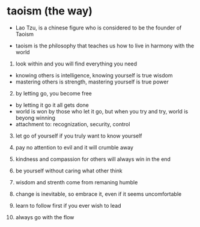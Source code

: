 # taoism (the way)

- Lao Tzu, is a chinese figure who is considered to be the founder of Taoism

- taoism is the philosophy that teaches us how to live in harmony with the world


1. look within and you will find everything you need
  - knowing others is intelligence, knowing yourself is true wisdom
  - mastering others is strength, mastering yourself is true power

2. by letting go, you become free
  - by letting it go it all gets done
  - world is won by those who let it go, but when you try and try, world is beyong winning
  - attachment to: recognization, security, control

3. let go of yourself if you truly want to know yourself

4. pay no attention to evil and it will crumble away

5. kindness and compassion for others will always win in the end

6. be yourself without caring what other think

7. wisdom and strenth come from remaning humble

8. change is inevitable, so embrace it, even if it seems uncomfortable

9. learn to follow first if you ever wish to lead

10. always go with the flow
